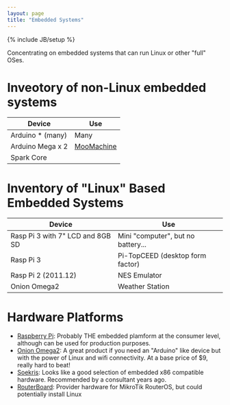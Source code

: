 ```yaml
---
layout: page
title: "Embedded Systems"
---
```

{% include JB/setup %}

Concentrating on embedded systems that can run Linux or other "full" OSes.

# Inveotory of non-Linux embedded systems

| Device | Use |
| --- | --- |
| Arduino * (many) | Many |
| Arduino Mega x 2 | [MooMachine](http://www.stevenmiller.info/home/projects/moomachinehome) |
| Spark Core |   |

# Inventory of "Linux" Based Embedded Systems

| Device | Use |
| --- | --- |
| Rasp Pi 3 with 7" LCD and 8GB SD | Mini "computer", but no battery... |
| Rasp Pi 3 | Pi-TopCEED (desktop form factor) |
| Rasp Pi 2 (2011.12) | NES Emulator |
| Onion Omega2 | Weather Station | 

# Hardware Platforms

  * [Raspberry Pi](https://www.raspberrypi.org/):  Probably THE embedded plamform at the consumer level, although can be used for production purposes.
  * [Onion Omega2](https://onion.io/Omega2/):  A great product if you need an "Arduino" like device but with the power of Linux and wifi connectivity.  At a base price of $9, really hard to beat!
  * [Soekris](http://soekris.com/): Looks like a good selection of embedded x86 compatible hardware.  Recommended by a consultant years ago.
  * [RouterBoard](http://routerboard.com): Provider hardware for MikroTik RouterOS, but could potentially install Linux

